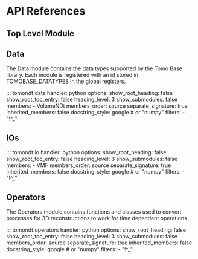 # API References

## Top Level Module

## Data
The Data module contains the data types supported by the Tomo Base library. Each module is registered with an id stored in TOMOBASE_DATATYPES in the global registers.

::: tomondt.data
    handler: python
    options:
      show_root_heading: false
      show_root_toc_entry: false
      heading_level: 3
      show_submodules: false
      members:
        - VolumeNDt
      members_order: source
      separate_signature: true
      inherited_members: false
      docstring_style: google   # or "numpy"
      filters:
        - "!^_"   


## IOs
::: tomondt.io
    handler: python
    options:
      show_root_heading: false
      show_root_toc_entry: false
      heading_level: 3
      show_submodules: false
      members:
        - VMF
      members_order: source
      separate_signature: true
      inherited_members: false
      docstring_style: google   # or "numpy"
      filters:
        - "!^_"   

## Operators
The Operators module contains functions and classes used to convert processes for 3D reconstructions to work for time dependent operations

::: tomondt.operators
    handler: python
    options:
      show_root_heading: false
      show_root_toc_entry: false
      heading_level: 3
      show_submodules: false
      members_order: source
      separate_signature: true
      inherited_members: false
      docstring_style: google   # or "numpy"
      filters:
        - "!^_"   
